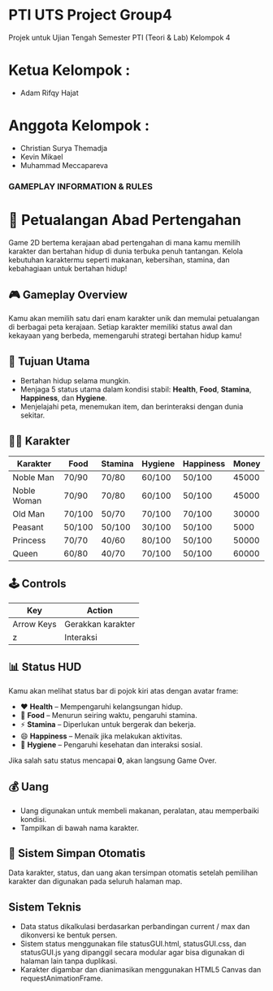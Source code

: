 # PTI UTS Project Group4
 Projek untuk Ujian Tengah Semester PTI (Teori & Lab) Kelompok 4

# Ketua Kelompok : 
- Adam Rifqy Hajat

# Anggota Kelompok :
- Christian Surya Themadja
- Kevin Mikael
- Muhammad Meccapareva

### GAMEPLAY INFORMATION & RULES

# 🏰 Petualangan Abad Pertengahan

Game 2D bertema kerajaan abad pertengahan di mana kamu memilih karakter dan bertahan hidup di dunia terbuka penuh tantangan. Kelola kebutuhan karaktermu seperti makanan, kebersihan, stamina, dan kebahagiaan untuk bertahan hidup!

## 🎮 Gameplay Overview

Kamu akan memilih satu dari enam karakter unik dan memulai petualangan di berbagai peta kerajaan. Setiap karakter memiliki status awal dan kekayaan yang berbeda, memengaruhi strategi bertahan hidup kamu!

## 🎯 Tujuan Utama
- Bertahan hidup selama mungkin.
- Menjaga 5 status utama dalam kondisi stabil: **Health**, **Food**, **Stamina**, **Happiness**, dan **Hygiene**.
- Menjelajahi peta, menemukan item, dan berinteraksi dengan dunia sekitar.

## 🧙‍♂️ Karakter

| Karakter       | Food | Stamina | Hygiene | Happiness | Money |
|----------------|-------|--------|---------|-----------|-------|
| Noble Man      | 70/90 | 70/80  | 60/100  | 50/100    | 45000 |
| Noble Woman    | 70/90 | 70/80  | 60/100  | 50/100    | 45000 |
| Old Man        | 70/100| 50/70  | 70/100  | 70/100    | 30000 |
| Peasant        | 50/100| 50/100 | 30/100  | 50/100    | 5000  |
| Princess       | 70/70 | 40/60  | 80/100  | 50/100    | 50000 |
| Queen          | 60/80 | 40/70  | 70/100  | 50/100    | 60000 |

## 🕹️ Controls

| Key             | Action                  |
|-----------------|-------------------------|
| Arrow Keys      | Gerakkan karakter       |
| z               | Interaksi               |

## 📊 Status HUD

Kamu akan melihat status bar di pojok kiri atas dengan avatar frame:

- ❤️ **Health** – Mempengaruhi kelangsungan hidup.
- 🍗 **Food** – Menurun seiring waktu, pengaruhi stamina.
- ⚡ **Stamina** – Diperlukan untuk bergerak dan bekerja.
- 😄 **Happiness** – Menaik jika melakukan aktivitas.
- 🧼 **Hygiene** – Pengaruhi kesehatan dan interaksi sosial.

Jika salah satu status mencapai **0**, akan langsung Game Over.

## 💰 Uang

- Uang digunakan untuk membeli makanan, peralatan, atau memperbaiki kondisi.
- Tampilkan di bawah nama karakter.

## 🔁 Sistem Simpan Otomatis

Data karakter, status, dan uang akan tersimpan otomatis setelah pemilihan karakter dan digunakan pada seluruh halaman map.

## Sistem Teknis

- Data status dikalkulasi berdasarkan perbandingan current / max dan dikonversi ke bentuk persen.
- Sistem status menggunakan file statusGUI.html, statusGUI.css, dan statusGUI.js yang dipanggil secara modular agar bisa digunakan di halaman lain tanpa duplikasi.
- Karakter digambar dan dianimasikan menggunakan HTML5 Canvas dan requestAnimationFrame.